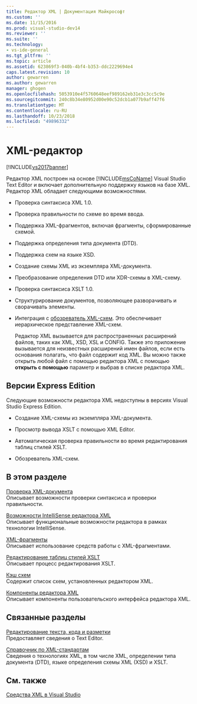 ```yaml
---
title: Редактор XML | Документация Майкрософт
ms.custom: ''
ms.date: 11/15/2016
ms.prod: visual-studio-dev14
ms.reviewer: ''
ms.suite: ''
ms.technology:
- vs-ide-general
ms.tgt_pltfrm: ''
ms.topic: article
ms.assetid: 623869f3-040b-4bf4-b353-ddc2229694e4
caps.latest.revision: 10
author: gewarren
ms.author: gewarren
manager: ghogen
ms.openlocfilehash: 5053910e4f5760648eef989162eb31e3c3cc5c9e
ms.sourcegitcommit: 240c8b34e80952d00e90c52dcb1a077b9aff47f6
ms.translationtype: MT
ms.contentlocale: ru-RU
ms.lasthandoff: 10/23/2018
ms.locfileid: "49896332"
---
```

# <a name="xml-editor"></a>XML-редактор
[!INCLUDE[vs2017banner](../includes/vs2017banner.md)]

  
Редактор XML построен на основе [!INCLUDE[msCoName](../includes/msconame-md.md)] Visual Studio Text Editor и включает дополнительную поддержку языков на базе XML. Редактор XML обладает следующими возможностями.  
  
- Проверка синтаксиса XML 1.0.  
  
- Проверка правильности по схеме во время ввода.  
  
- Поддержка XML-фрагментов, включая фрагменты, сформированные схемой.  
  
- Поддержка определения типа документа (DTD).  
  
- Поддержка схем на языке XSD.  
  
- Создание схемы XML из экземпляра XML-документа.  
  
- Преобразование определения DTD или XDR-схемы в XML-схему.  
  
- Проверка синтаксиса XSLT 1.0.  
  
- Структурирование документов, позволяющее разворачивать и сворачивать элементы.  
  
- Интеграция с [обозреватель XML-схем](../xml-tools/xml-schema-explorer.md). Это обеспечивает иерархическое представление XML-схем.  
  
  Редактор XML вызывается для распространенных расширений файлов, таких как XML, XSD, XSL и CONFIG. Также это приложение вызывается для неизвестных расширений имен файлов, если есть основания полагать, что файл содержит код XML. Вы можно также открыть любой файл с помощью редактора XML с помощью **открыть с помощью** параметр и выбрав в списке редактора XML.  
  
## <a name="express-editions"></a>Версии Express Edition  
 Следующие возможности редактора XML недоступны в версиях Visual Studio Express Edition.  
  
-   Создание XML-схемы из экземпляра XML-документа.  
  
-   Просмотр вывода XSLT с помощью XML Editor.  
  
-   Автоматическая проверка правильности во время редактирования таблиц стилей XSLT.  
  
-   Обозреватель XML-схем.  
  
## <a name="in-this-section"></a>В этом разделе  
 [Проверка XML-документа](../xml-tools/xml-document-validation.md)  
 Описывает возможности проверки синтаксиса и проверки правильности.  
  
 [Возможности IntelliSense редактора XML](../xml-tools/xml-editor-intellisense-features.md)  
 Описывает функциональные возможности редактора в рамках технологии IntelliSense.  
  
 [XML-фрагменты](../xml-tools/xml-snippets.md)  
 Описывает использование средств работы с XML-фрагментами.  
  
 [Редактирование таблиц стилей XSLT](../xml-tools/editing-xslt-style-sheets.md)  
 Описывает процесс редактирования XSLT.  
  
 [Кэш схем](../xml-tools/schema-cache.md)  
 Содержит список схем, установленных редактором XML.  
  
 [Компоненты редактора XML](../xml-tools/xml-editor-components.md)  
 Описывает компоненты пользовательского интерфейса редактора XML.  
  
## <a name="related-sections"></a>Связанные разделы  
 [Редактирование текста, кода и разметки](http://msdn.microsoft.com/en-us/0d9c00d7-5df4-48a3-b185-2a265f055439)  
 Предоставляет сведения о Text Editor.  
  
 [Справочник по XML-стандартам](http://msdn.microsoft.com/en-us/79c78508-c9d0-423a-a00f-672e855de401)  
 Сведения о технологиях XML, в том числе XML, определении типа документа (DTD), языке определения схемы XML (XSD) и XSLT.  
  
## <a name="see-also"></a>См. также  
 [Средства XML в Visual Studio](../xml-tools/xml-tools-in-visual-studio.md)



